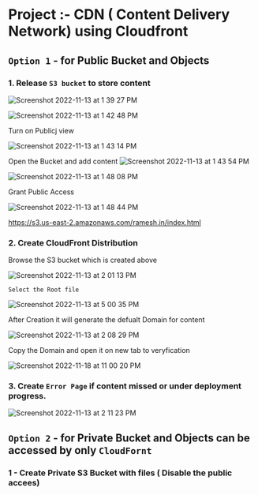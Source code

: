 # Project :- CDN ( Content Delivery Network) using Cloudfront



## `Option 1` - for Public Bucket and Objects 


### 1.  Release `S3 bucket` to store content


![Screenshot 2022-11-13 at 1 39 27 PM](https://user-images.githubusercontent.com/111989928/201512338-fd3da6c9-bb8c-460e-bc87-6fd285d3f15f.png)


![Screenshot 2022-11-13 at 1 42 48 PM](https://user-images.githubusercontent.com/111989928/201512365-494c8d09-af45-403a-881c-ae9b929ef023.png)


Turn on Publicj view

![Screenshot 2022-11-13 at 1 43 14 PM](https://user-images.githubusercontent.com/111989928/201512377-c52e20f9-36cd-41d8-8de5-f5461f6d4628.png)


Open the Bucket and add content
![Screenshot 2022-11-13 at 1 43 54 PM](https://user-images.githubusercontent.com/111989928/201512399-05b835ba-5262-4b12-9ddd-07c71c37b391.png)


![Screenshot 2022-11-13 at 1 48 08 PM](https://user-images.githubusercontent.com/111989928/201512529-f2a8520c-2508-4f4c-ad97-3f44124daf74.png)

Grant Public Access

![Screenshot 2022-11-13 at 1 48 44 PM](https://user-images.githubusercontent.com/111989928/201512559-955f2004-e7c3-4c05-8b5b-ed5ab2828ac7.png)





https://s3.us-east-2.amazonaws.com/ramesh.in/index.html





### 2. Create CloudFront Distribution

Browse the S3 bucket which is created above

![Screenshot 2022-11-13 at 2 01 13 PM](https://user-images.githubusercontent.com/111989928/201512955-ee47f17e-ca60-4c33-8057-8fd593885b1d.png)

`Select the Root file`

![Screenshot 2022-11-13 at 5 00 35 PM](https://user-images.githubusercontent.com/111989928/201519433-a39c1da2-0cf5-4dfa-a554-2e9c3e59f0e8.png)


After Creation it will generate the defualt Domain for content

![Screenshot 2022-11-13 at 2 08 29 PM](https://user-images.githubusercontent.com/111989928/201513236-a8efe225-36f4-462b-9ae0-2cc8bdef8ca1.png)



Copy the Domain and open it on new tab to veryfication

![Screenshot 2022-11-18 at 11 00 20 PM](https://user-images.githubusercontent.com/111989928/202766648-3c287850-db28-4e70-82a4-e087def722f1.png)



###  3. Create `Error Page` if content missed or under deployment progress.

![Screenshot 2022-11-13 at 2 11 23 PM](https://user-images.githubusercontent.com/111989928/201513354-7e165941-8521-4924-bca6-4ea8f2053d07.png)



## `Option 2` - for Private Bucket and Objects can be accessed by only `CloudFornt`


### 1 - Create Private S3 Bucket with files ( Disable the public accees)

